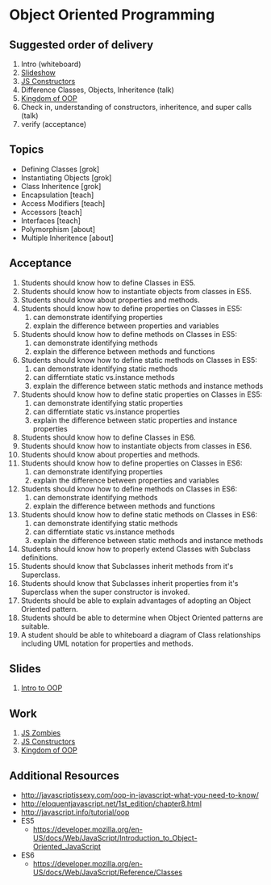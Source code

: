 # Object Oriented Programming

## Suggested order of delivery

1. Intro (whiteboard)
1. [Slideshow](https://github.com/DevLeague/slides-Intro-to-OOP/)
1. [JS Constructors](https://github.com/DevLeague/js-constructors)
1. Difference Classes, Objects, Inheritence (talk)
1. [Kingdom of OOP](https://github.com/devleague/Kingdom-of-OOP)
1. Check in, understanding of constructors, inheritence, and super calls (talk)
1. verify (acceptance)

## Topics

- Defining Classes [grok]
- Instantiating Objects [grok]
- Class Inheritence [grok]
- Encapsulation [teach]
- Access Modifiers [teach]
- Accessors [teach]
- Interfaces [teach]
- Polymorphism [about]
- Multiple Inheritence [about]

## Acceptance

1. Students should know how to define Classes in ES5.
1. Students should know how to instantiate objects from classes in ES5.
1. Students should know about properties and methods.
1. Students should know how to define properties on Classes in ES5:
    1. can demonstrate identifying properties
    1. explain the difference between properties and variables
1. Students should know how to define methods on Classes in ES5:
    1. can demonstrate identifying methods
    1. explain the difference between methods and functions
1. Students should know how to define static methods on Classes in ES5:
    1. can demonstrate identifying static methods
    1. can differntiate static vs.instance methods
    1. explain the difference between static methods and instance methods
1. Students should know how to define static properties on Classes in ES5:
    1. can demonstrate identifying static properties
    1. can differntiate static vs.instance properties
    1. explain the difference between static properties and instance properties
1. Students should know how to define Classes in ES6.
1. Students should know how to instantiate objects from classes in ES6.
1. Students should know about properties and methods.
1. Students should know how to define properties on Classes in ES6:
    1. can demonstrate identifying properties
    1. explain the difference between properties and variables
1. Students should know how to define methods on Classes in ES6:
    1. can demonstrate identifying methods
    1. explain the difference between methods and functions
1. Students should know how to define static methods on Classes in ES6:
    1. can demonstrate identifying static methods
    1. can differntiate static vs.instance methods
    1. explain the difference between static methods and instance methods
1. Students should know how to properly extend Classes with Subclass definitions.
1. Students should know that Subclasses inherit methods from it's Superclass.
1. Students should know that Subclasses inherit properties from it's Superclass when the super constructor is invoked.
1. Students should be able to explain advantages of adopting an Object Oriented pattern.
1. Students should be able to determine when Object Oriented patterns are suitable.
1. A student should be able to whiteboard a diagram of Class relationships including UML notation for properties and methods.

## Slides

1. [Intro to OOP](https://github.com/DevLeague/slides-Intro-to-OOP/)

## Work

1. [JS Zombies](https://github.com/DevLeague/js-zombies)
1. [JS Constructors](https://github.com/DevLeague/js-constructors)
1. [Kingdom of OOP](https://github.com/DevLeague/Kingdom-of-OOP)

## Additional Resources

- http://javascriptissexy.com/oop-in-javascript-what-you-need-to-know/
- http://eloquentjavascript.net/1st_edition/chapter8.html
- http://javascript.info/tutorial/oop
- ES5
    - https://developer.mozilla.org/en-US/docs/Web/JavaScript/Introduction_to_Object-Oriented_JavaScript
- ES6
    - https://developer.mozilla.org/en-US/docs/Web/JavaScript/Reference/Classes

